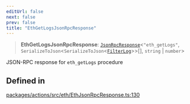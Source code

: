 ```yaml
---
editUrl: false
next: false
prev: false
title: "EthGetLogsJsonRpcResponse"
---
```


> **EthGetLogsJsonRpcResponse**: [`JsonRpcResponse`](/reference/tevm/jsonrpc/type-aliases/jsonrpcresponse/)\<`"eth_getLogs"`, `SerializeToJson`\<`SerializeToJson`\<[`FilterLog`](/reference/tevm/actions/type-aliases/filterlog/)\>\>[], `string` \| `number`\>

JSON-RPC response for `eth_getLogs` procedure

## Defined in

[packages/actions/src/eth/EthJsonRpcResponse.ts:130](https://github.com/evmts/tevm-monorepo/blob/main/packages/actions/src/eth/EthJsonRpcResponse.ts#L130)

